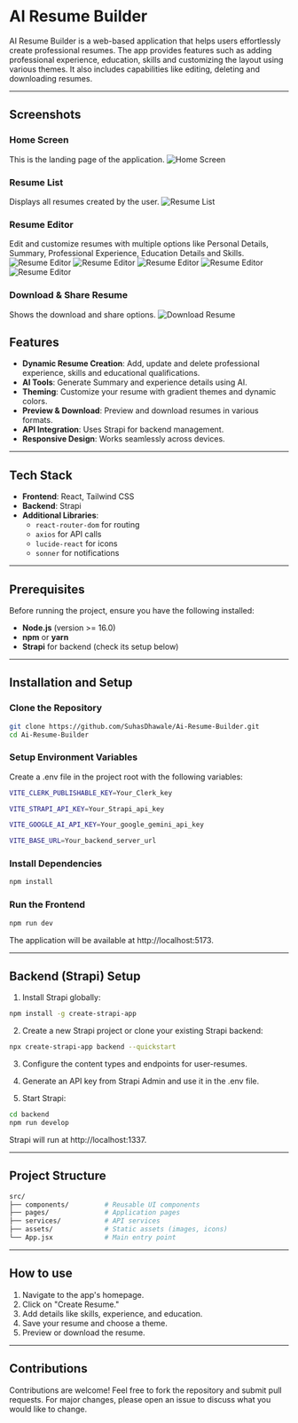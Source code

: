 # AI Resume Builder

AI Resume Builder is a web-based application that helps users effortlessly create professional resumes. The app provides features such as adding professional experience, education, skills and customizing the layout using various themes. It also includes capabilities like editing, deleting and downloading resumes.

---

## Screenshots

### Home Screen
This is the landing page of the application.
![Home Screen](./screenshots/landingScreen.png)

### Resume List
Displays all resumes created by the user.
![Resume List](./screenshots/homeScreen.png)


### Resume Editor
Edit and customize resumes with multiple options like Personal Details, Summary, Professional Experience, Education Details and Skills.
![Resume Editor](./screenshots/personalDetail.png)
![Resume Editor](./screenshots/summary.png)
![Resume Editor](./screenshots/professionalExp.png)
![Resume Editor](./screenshots/education.png)
![Resume Editor](./screenshots/skills.png)

### Download & Share Resume
Shows the download and share options.
![Download Resume](./screenshots/download.png)



## Features

- **Dynamic Resume Creation**: Add, update and delete professional experience, skills and educational qualifications.
- **AI Tools**: Generate Summary and experience details using AI.
- **Theming**: Customize your resume with gradient themes and dynamic colors.
- **Preview & Download**: Preview and download resumes in various formats.
- **API Integration**: Uses Strapi for backend management.
- **Responsive Design**: Works seamlessly across devices.

---

## Tech Stack

- **Frontend**: React, Tailwind CSS
- **Backend**: Strapi
- **Additional Libraries**:
  - `react-router-dom` for routing
  - `axios` for API calls
  - `lucide-react` for icons
  - `sonner` for notifications

---

## Prerequisites

Before running the project, ensure you have the following installed:

- **Node.js** (version >= 16.0)
- **npm** or **yarn**
- **Strapi** for backend (check its setup below)

---

## Installation and Setup

### Clone the Repository

```bash
git clone https://github.com/SuhasDhawale/Ai-Resume-Builder.git
cd Ai-Resume-Builder
```

### Setup Environment Variables

Create a .env file in the project root with the following variables:

```bash
VITE_CLERK_PUBLISHABLE_KEY=Your_Clerk_key

VITE_STRAPI_API_KEY=Your_Strapi_api_key

VITE_GOOGLE_AI_API_KEY=Your_google_gemini_api_key

VITE_BASE_URL=Your_backend_server_url
```

### Install Dependencies

```bash
npm install
```

### Run the Frontend

```bash
npm run dev
```

The application will be available at http://localhost:5173.

---

## Backend (Strapi) Setup

1. Install Strapi globally:

```bash
npm install -g create-strapi-app
```

2. Create a new Strapi project or clone your existing Strapi backend:

```bash
npx create-strapi-app backend --quickstart
```

3. Configure the content types and endpoints for user-resumes.

4. Generate an API key from Strapi Admin and use it in the .env file.

5. Start Strapi:

```bash
cd backend
npm run develop
```

Strapi will run at http://localhost:1337.

---

## Project Structure

```bash
src/
├── components/         # Reusable UI components
├── pages/              # Application pages
├── services/           # API services
├── assets/             # Static assets (images, icons)
└── App.jsx             # Main entry point
```

---
## How to use 

1. Navigate to the app's homepage.
2. Click on "Create Resume."
3. Add details like skills, experience, and education.
4. Save your resume and choose a theme.
5. Preview or download the resume.
---

## Contributions

Contributions are welcome! Feel free to fork the repository and submit pull requests. For major changes, please open an issue to discuss what you would like to change.

